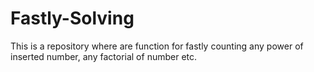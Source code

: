 # Fastly-Solving
This is a repository where are function for fastly counting any power of inserted number, any factorial of number etc.
